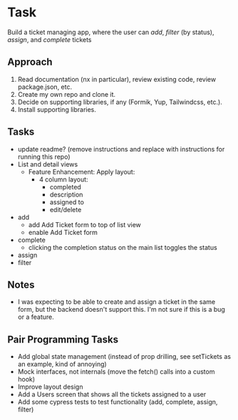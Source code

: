 # Task

Build a ticket managing app, where the user can _add_, _filter_ (by status), _assign_, and _complete_ tickets

## Approach

1. Read documentation (nx in particular), review existing code, review package.json, etc.
2. Create my own repo and clone it.
4. Decide on supporting libraries, if any (Formik, Yup, Tailwindcss, etc.).
5. Install supporting libraries.

## Tasks

- update readme? (remove instructions and replace with instructions for running this repo)
- List and detail views
    - Feature Enhancement: Apply layout:
        - 4 column layout:
            - completed
            - description
            - assigned to
            - edit/delete
- add
    - add Add Ticket form to top of list view
    - enable Add Ticket form
- complete
    - clicking the completion status on the main list toggles the status
- assign
- filter

## Notes

- I was expecting to be able to create and assign a ticket in the same form, but the backend doesn't support this. I'm not sure if this is a bug or a feature.

## Pair Programming Tasks

- Add global state management (instead of prop drilling, see setTickets as an example, kind of annoying)
- Mock interfaces, not internals (move the fetch() calls into a custom hook)
- Improve layout design
- Add a Users screen that shows all the tickets assigned to a user
- Add some cypress tests to test functionality (add, complete, assign, filter)